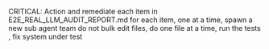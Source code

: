 

CRITICAL: Action and remediate each item in E2E_REAL_LLM_AUDIT_REPORT.md
for each item, one at a time, spawn a new sub agent team
do not bulk edit files, do one file at a time, run the tests , fix system under test